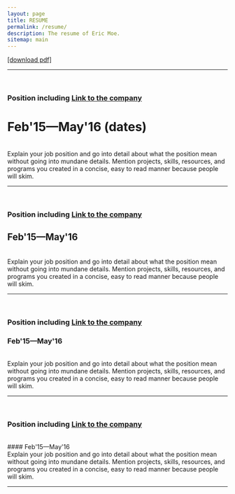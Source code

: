 ```yaml
---
layout: page
title: RESUME
permalink: /resume/
description: The resume of Eric Moe.
sitemap: main
---
```

<!-- include the resume link here -->
<a href="https://en.wikipedia.org/wiki/Link_(The_Legend_of_Zelda)" target="blank">[download pdf]</a>
<br/>
<hr/>
<br/>

<!-- repeat this code block for everything you want to include -->

### Position including <a href="https://en.wikipedia.org/wiki/Link_(The_Legend_of_Zelda)" target="blank">Link to the company</a>
# Feb'15—May'16 (dates)
<br/>
Explain your job position and go into detail about what the position mean without going into mundane details. Mention projects, skills, resources, and programs you created in a concise, easy to read manner because people will skim.
<br/>
<hr/>
<br/>


### Position including <a href="https://en.wikipedia.org/wiki/Link_(The_Legend_of_Zelda)" target="blank">Link to the company</a>
## Feb'15—May'16
<br/>
Explain your job position and go into detail about what the position mean without going into mundane details. Mention projects, skills, resources, and programs you created in a concise, easy to read manner because people will skim.
<br/>
<hr/>
<br/>


### Position including <a href="https://en.wikipedia.org/wiki/Link_(The_Legend_of_Zelda)" target="blank">Link to the company</a>
### Feb'15—May'16
<br/>
Explain your job position and go into detail about what the position mean without going into mundane details. Mention projects, skills, resources, and programs you created in a concise, easy to read manner because people will skim.
<br/>
<hr/>
<br/>


### Position including <a href="https://en.wikipedia.org/wiki/Link_(The_Legend_of_Zelda)" target="blank">Link to the company</a>
<br/>
#### Feb'15—May'16
<br/>
Explain your job position and go into detail about what the position mean without going into mundane details. Mention projects, skills, resources, and programs you created in a concise, easy to read manner because people will skim.
<br/>
<hr/>
<br/>
